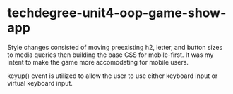 # techdegree-unit4-oop-game-show-app
Style changes consisted of moving preexisting h2, letter, and button sizes to media queries then building the base CSS for mobile-first.  It was my intent to make the game more accomodating for mobile users.

keyup() event is utilized to allow the user to use either keyboard input or virtual keyboard input.